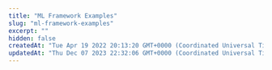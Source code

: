 ```yaml
---
title: "ML Framework Examples"
slug: "ml-framework-examples"
excerpt: ""
hidden: false
createdAt: "Tue Apr 19 2022 20:13:20 GMT+0000 (Coordinated Universal Time)"
updatedAt: "Thu Dec 07 2023 22:32:06 GMT+0000 (Coordinated Universal Time)"
---
```

